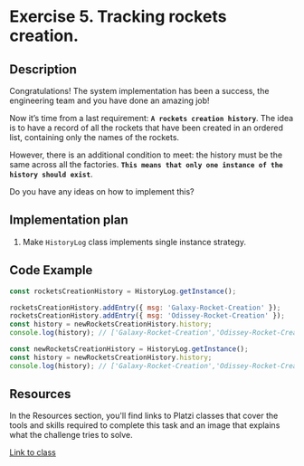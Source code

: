 # Exercise 5. Tracking rockets creation.

## Description

Congratulations! The system implementation has been a success, the engineering team and you have done an amazing job!

Now it’s time from a last requirement: **`A rockets creation history`**. The idea is to have a record of all the rockets that have been created in an ordered list, containing only the names of the rockets.

However, there is an additional condition to meet: the history must be the same across all the factories. **`This means that only one instance of the history should exist`**.

Do you have any ideas on how to implement this?

## Implementation plan

1. Make `HistoryLog` class implements single instance strategy.

## Code Example

```js
const rocketsCreationHistory = HistoryLog.getInstance();

rocketsCreationHistory.addEntry({ msg: 'Galaxy-Rocket-Creation' });
rocketsCreationHistory.addEntry({ msg: 'Odissey-Rocket-Creation' });
const history = newRocketsCreationHistory.history;
console.log(history); // ['Galaxy-Rocket-Creation','Odissey-Rocket-Creation']

const newRocketsCreationHistory = HistoryLog.getInstance();
const history = newRocketsCreationHistory.history;
console.log(history); // ['Galaxy-Rocket-Creation','Odissey-Rocket-Creation']
```

## Resources

In the Resources section, you'll find links to Platzi classes that cover the tools and skills required to complete this task and an image that explains what the challenge tries to solve.

[Link to class](https://platzi.com/clases/6933-patrones-diseno-creacionales/60863-implementacion-de-singleton-en-js/)
